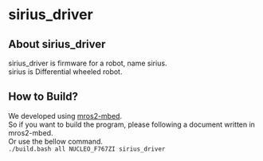 # sirius_driver
## About sirius_driver
sirius_driver is firmware for a robot, name sirius.<br>
sirius is Differential wheeled robot.<br>

## How to Build?
We developed using [mros2-mbed](https://github.com/mROS-base/mros2-mbed).<br>
So if you want to build the program, please following a document written in mros2-mbed.<br>
Or use the bellow command.<br>
```./build.bash all NUCLEO_F767ZI sirius_driver```
